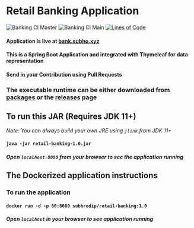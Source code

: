 # Retail Banking Application

![Banking CI Master](https://github.com/ohbus/retail-banking/workflows/Banking%20CI%20Master/badge.svg?branch=master)
![Banking CI Main](https://github.com/ohbus/retail-banking/workflows/Banking%20CI%20Main/badge.svg)
[![Lines of Code](https://sonarcloud.io/api/project_badges/measure?project=ohbus_retail-banking&metric=ncloc)](https://sonarcloud.io/dashboard?id=ohbus_retail-banking)
<!--[![Coverage](https://sonarcloud.io/api/project_badges/measure?project=ohbus_retail-banking&metric=coverage)](https://sonarcloud.io/dashboard?id=ohbus_retail-banking) -->

#### Application is live at [bank.subho.xyz](https://bank.subho.xyz)

#### This is a Spring Boot Application and integrated with Thymeleaf for data representation

#### Send in your Contribution using Pull Requests

### The executable runtime can be either downloaded from [packages](https://github.com/ohbus/retail-banking/packages) or the [releases](https://github.com/ohbus/retail-banking/releases) page

## To run this JAR (Requires JDK 11+)

_Note: You can always build your own JRE using `jlink` from JDK 11+_

#### **`java -jar retail-banking-1.0.jar`**

##### Open **`localhost:8080`** from your browser to see the application running

## The Dockerized application instructions

### To run the application

#### **`docker run -d -p 80:8080 subhrodip/retail-banking:1.0`**

##### Open **`localhost`** in your browser to see application running
